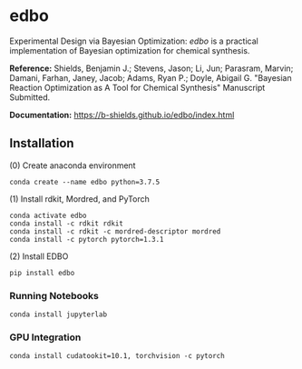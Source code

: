 # edbo

Experimental Design via Bayesian Optimization: *edbo* is a practical implementation of Bayesian optimization for chemical synthesis.

**Reference:** Shields, Benjamin J.; Stevens, Jason; Li, Jun; Parasram, Marvin; Damani, Farhan, Janey, Jacob; Adams, Ryan P.; Doyle, Abigail G. "Bayesian Reaction Optimization as A Tool for Chemical Synthesis" Manuscript Submitted.

**Documentation:** https://b-shields.github.io/edbo/index.html

## Installation

(0) Create anaconda environment

```
conda create --name edbo python=3.7.5
```

(1) Install rdkit, Mordred, and PyTorch

```
conda activate edbo
conda install -c rdkit rdkit
conda install -c rdkit -c mordred-descriptor mordred
conda install -c pytorch pytorch=1.3.1
```

(2) Install EDBO

```
pip install edbo
```

### Running Notebooks

```
conda install jupyterlab
```

### GPU Integration

```
conda install cudatookit=10.1, torchvision -c pytorch
```
